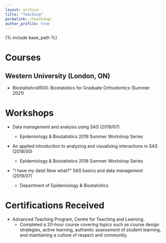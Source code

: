 ```yaml
---
layout: archive
title: "Teaching"
permalink: /teaching/
author_profile: true
---
```


{% include base_path %}



# Courses

## Western University (London, ON)
* Biostatistics9500: Biostatistics for Graduate Orthodontics (Summer 2021)
    

# Workshops
* Data management and analysis using SAS (2019/07)
  * Epidemiology & Biostatistics 2019 Summer Workshop Series
  
* An applied introduction to analyzing and visualizing interactions in SAS (2018/05)
  * Epidemiology & Biostatistics 2018 Summer Workshop Series
  
* "I have my data! Now what?" SAS basics and data management (2019/07)
  * Department of Epidemiology & Biostatistics
  
  
# Certifications Received
* Advanced Teaching Program, Centre for Teaching and Learning.
  * Completed a 20-hour course covering topics such as course design strategies, active learning, authentic assessment of student learning, and maintaining a culture of respect and community. 

